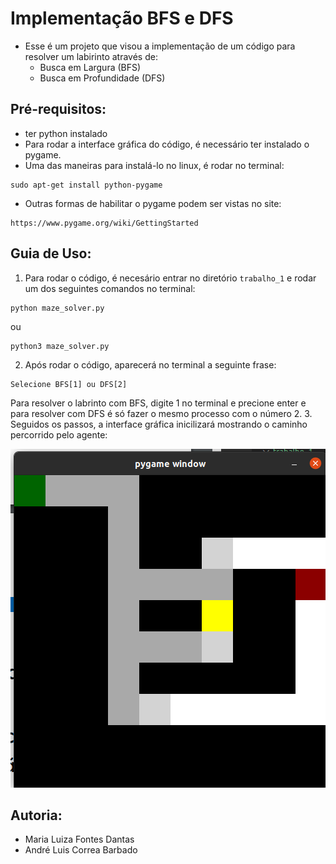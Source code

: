 # Implementação BFS e DFS
- Esse é um projeto que visou a implementação de um código para resolver um labirinto através de:
   - Busca em Largura (BFS)
   - Busca em Profundidade (DFS)

## Pré-requisitos:
- ter python instalado
- Para rodar a interface gráfica do código, é necessário ter instalado o pygame.
- Uma das maneiras para instalá-lo no linux, é rodar no terminal:
```
sudo apt-get install python-pygame
```
- Outras formas de habilitar o pygame podem ser vistas no site:
```
https://www.pygame.org/wiki/GettingStarted
```

## Guia de Uso:
1. Para rodar o código, é necesário entrar no diretório ```trabalho_1``` e rodar um dos seguintes comandos no terminal:
```
python maze_solver.py
```
ou 
```
python3 maze_solver.py
```

2. Após rodar o código, aparecerá no terminal a seguinte frase:
```
Selecione BFS[1] ou DFS[2]
```
Para resolver o labrinto com BFS, digite 1 no terminal e precione enter e para resolver com DFS é só fazer o mesmo processo com o número 2.
3. Seguidos os passos, a interface gráfica inicilizará mostrando o caminho percorrido pelo agente:

<img src="ig.png" alt="Labirinto BFS"/>

	
## Autoria:
- Maria Luiza Fontes Dantas 
- André Luis Correa Barbado
	